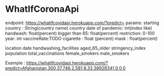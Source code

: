 ﻿# WhatIfCoronaApi
endpoint: https://whatifcovidapi.herokuapp.com/?predict= params: starting country : String(country name) country date of pandemic: int(index like) handwash: float(percent) bigger than 65: float(percent) restriction: 0-100 year: int vaccineRate:TODO cigarette : float (percent) mask : float(percent)

location date handwashing_facilities aged_65_older stringency_index population total_vaccinations female_smokers male_smokers

Example : https://whatifcovidapi.herokuapp.com/?predict=Afghanistan,300,37.746,2.581,8.33,38928341,0,0,0
